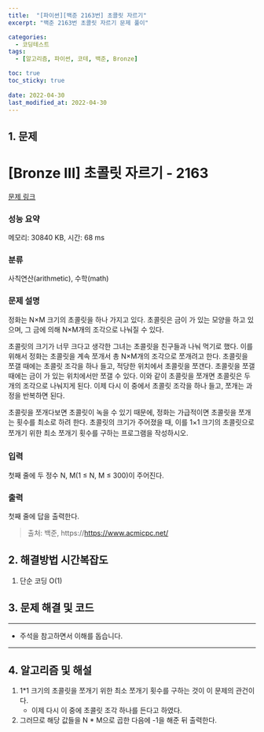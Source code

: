 ```yaml
---
title:  "[파이썬][백준 2163번] 초콜릿 자르기"
excerpt: "백준 2163번 초콜릿 자르기 문제 풀이"

categories:
  - 코딩테스트
tags:
  - [알고리즘, 파이썬, 코테, 백준, Bronze]

toc: true
toc_sticky: true
 
date: 2022-04-30
last_modified_at: 2022-04-30
---
```


## 1. 문제

# [Bronze III] 초콜릿 자르기 - 2163 

[문제 링크](https://www.acmicpc.net/problem/2163) 

### 성능 요약

메모리: 30840 KB, 시간: 68 ms

### 분류

사칙연산(arithmetic), 수학(math)

### 문제 설명

<p>정화는 N×M 크기의 초콜릿을 하나 가지고 있다. 초콜릿은 금이 가 있는 모양을 하고 있으며, 그 금에 의해 N×M개의 조각으로 나눠질 수 있다.</p>

<p>초콜릿의 크기가 너무 크다고 생각한 그녀는 초콜릿을 친구들과 나눠 먹기로 했다. 이를 위해서 정화는 초콜릿을 계속 쪼개서 총 N×M개의 조각으로 쪼개려고 한다. 초콜릿을 쪼갤 때에는 초콜릿 조각을 하나 들고, 적당한 위치에서 초콜릿을 쪼갠다. 초콜릿을 쪼갤 때에는 금이 가 있는 위치에서만 쪼갤 수 있다. 이와 같이 초콜릿을 쪼개면 초콜릿은 두 개의 조각으로 나눠지게 된다. 이제 다시 이 중에서 초콜릿 조각을 하나 들고, 쪼개는 과정을 반복하면 된다.</p>

<p>초콜릿을 쪼개다보면 초콜릿이 녹을 수 있기 때문에, 정화는 가급적이면 초콜릿을 쪼개는 횟수<span style="line-height:1.6em">를 최소로 하려 한다. 초콜릿의 크기가 주어졌을 때, 이를 1×1 크기의 초콜릿으로 쪼개기 위한 최소 쪼개기 횟수를 구하는 프로그램을 작성하시오.</span></p>

### 입력 

 <p>첫째 줄에 두 정수 N, M(1 ≤ N, M ≤ 300)이 주어진다.</p>

### 출력 

 <p>첫째 줄에 답을 출력한다.</p>




> 출처: 백준, https://https://www.acmicpc.net/

## 2. 해결방법 시간복잡도

1. 단순 코딩 O(1)


## 3. 문제 해결 및 코드
--- 

<script src="https://gist.github.com/cmblir/2ba2e3a5b343d99d28ffb4ec2605a075.js"></script>

- 주석을 참고하면서 이해를 돕습니다.
---

## 4. 알고리즘 및 해설

1. 1*1 크기의 초콜릿을 쪼개기 위한 최소 쪼개기 횟수를 구하는 것이 이 문제의 관건이다.
    - 이제 다시 이 중에 초콜릿 조각 하나를 든다고 하였다.
2. 그러므로 해당 값들을 N * M으로 곱한 다음에 -1을 해준 뒤 출력한다.